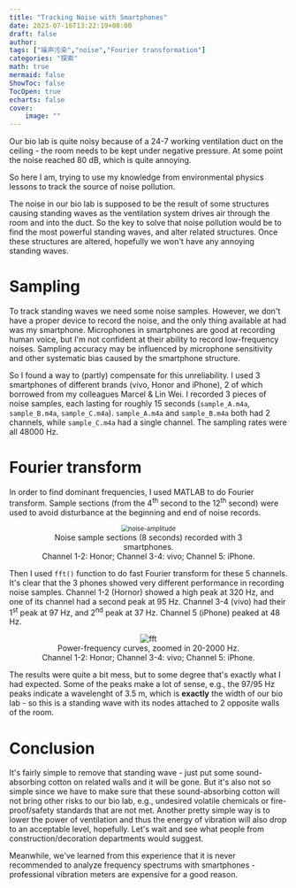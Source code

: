 ```yaml
---
title: "Tracking Noise with Smartphones"
date: 2023-07-16T13:22:19+08:00
draft: false
author:
tags: ["噪声污染","noise","Fourier transformation"]
categories: "探索"
math: true
mermaid: false
ShowToc: false
TocOpen: true
echarts: false
cover:
    image: ""
---
```


Our bio lab is quite noisy because of a 24-7 working ventilation duct on the ceiling - the room needs to be kept under negative pressure. At some point the noise reached 80 dB, which is quite annoying.

So here I am, trying to use my knowledge from environmental physics lessons to track the source of noise pollution.

<!--more-->

The noise in our bio lab is supposed to be the result of some structures causing standing waves as the ventilation system drives air through the room and into the duct. So the key to solve that noise pollution would be to find the most powerful standing waves, and alter related structures. Once these structures are altered, hopefully we won't have any annoying standing waves.

# Sampling

To track standing waves we need some noise samples. However, we don't have a proper device to record the noise, and the only thing available at had was my smartphone. Microphones in smartphones are good at recording human voice, but I'm not confident at their ability to record low-frequency noises. Sampling accuracy may be influenced by microphone sensitivity and other systematic bias caused by the smartphone structure.

So I found a way to (partly) compensate for this unreliability. I used 3 smartphones of different brands (vivo, Honor and iPhone), 2 of which borrowed from my colleagues Marcel & Lin Wei. I recorded 3 pieces of noise samples, each lasting for roughly 15 seconds (`sample_A.m4a`, `sample_B.m4a`, `sample_C.m4a`). `sample_A.m4a` and `sample_B.m4a` both had 2 channels, while `sample_C.m4a` had a single channel. The sampling rates were all 48000 Hz.

# Fourier transform

In order to find dominant frequencies, I used MATLAB to do Fourier transform. Sample sections (from the 4<sup>th</sup> second to the 12<sup>th</sup> second) were used to avoid disturbance at the beginning and end of noise records.

<center><figure>
<img src="/images/noise-amplitude.jpg" alt="noise-amplitude" style="zoom:80%;" /><figcaption>Noise sample sections (8 seconds) recorded with 3 smartphones.<br>Channel 1-2: Honor; Channel 3-4: vivo; Channel 5: iPhone.</figcaption>
</figure></center>

Then I used `fft()` function to do fast Fourier transform for these 5 channels. It's clear that the 3  phones showed very different performance in recording noise samples. Channel 1-2 (Hornor) showed a high peak at 320 Hz, and one of its channel had a second peak at 95 Hz. Channel 3-4 (vivo) had their 1<sup>st</sup> peak at 97 Hz, and 2<sup>nd</sup> peak at 37 Hz. Channel 5 (iPhone) peaked at 48 Hz.

<center><figure>
<img src="/images/fft.jpg" alt="fft" style="zoom:100%;" />
<figcaption>Power-frequency curves, zoomed in 20-2000 Hz.<br>Channel 1-2: Honor; Channel 3-4: vivo; Channel 5: iPhone.</figcaption>
</figure></center>

The results were quite a bit mess, but to some degree that's exactly what I had expected. Some of the peaks make a lot of sense, e.g., the 97/95 Hz peaks indicate a wavelenght of 3.5 m, which is **exactly** the width of our bio lab - so this is a standing wave with its nodes attached to 2 opposite walls of the room.

# Conclusion

It's fairly simple to remove that standing wave - just put some sound-absorbing cotton on related walls and it will be gone. But it's also not so simple since we have to make sure that these sound-absorbing cotton will not bring other risks to our bio lab, e.g., undesired volatile chemicals or fire-proof/safety standards that are not met. Another pretty simple way is to lower the power of ventilation and thus the energy of vibration will also drop to an acceptable level, hopefully. Let's wait and see what people from construction/decoration departments would suggest.

Meanwhile, we've learned from this experience that it is never recommended to analyze frequency spectrums with smartphones - professional vibration meters are expensive for a good reason.